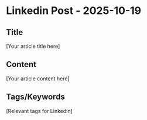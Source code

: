 # Linkedin Post - 2025-10-19

## Title
[Your article title here]

## Content
[Your article content here]

## Tags/Keywords
[Relevant tags for Linkedin]
